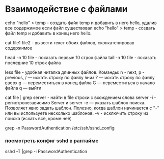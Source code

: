 # Взаимодействие с файлами

echo "hello" > temp  - создать файл temp и добавить в него hello, удалив все содержимое если файл существовал
echo "hello" > temp  - создать файл temp и добавить в конец него hello.


cat file1 file2 - вывести текст обоих файлов, сконкатенировав содержимое


head -n 10 file - показать первые 10 строк файла
tail -n 10 file - показать последние 10 строк файла


less file - удобная читалка длинных файлов.
Команды: n - next, p -previous,
/<string> — искать строку по файлу вниз
?<string> — искать строку по файлу вверх
g — переместиться в конец файла
G — переместиться в начало файла
q — выйти


cat file | grep server - найти в file строки с вхождением слова server
-i - регистронезависимо Server и server
-e — указать шаблон поиска. Позволяет явно задать шаблон. Полезно, когда шаблон начинается с "-" или вы используете несколько шаблонов.
-v - исключить строку из поиска (искать всё, кроме неё)

grep -n PasswordAuthentication /etc/ssh/sshd_config

### посмотреть конфиг sshd в рантайме
sshd -T |grep -i  PasswordAuthentication